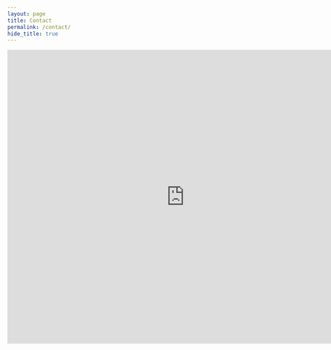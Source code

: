 ```yaml
---
layout: page
title: Contact
permalink: /contact/
hide_title: true
---
```


<iframe src="https://docs.google.com/forms/d/e/1FAIpQLSeNmibYv0YblXrcOSrHcgbPzCnH9fRVYR3t0zElZa1fX24zvQ/viewform?embedded=true" width="800" height="665" frameborder="0" marginheight="0" marginwidth="0">Loading…</iframe>